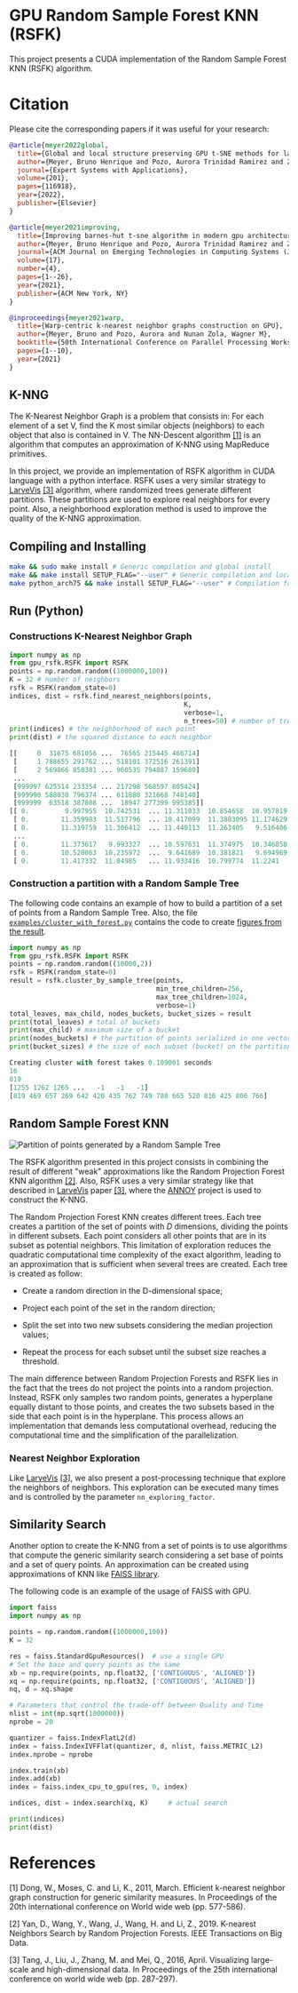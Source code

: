 # GPU Random Sample Forest KNN (RSFK)

This project presents a CUDA implementation of the Random Sample Forest KNN (RSFK) algorithm.

# Citation

Please cite the corresponding papers if it was useful for your research:

```bibtex
@article{meyer2022global,
  title={Global and local structure preserving GPU t-SNE methods for large-scale applications},
  author={Meyer, Bruno Henrique and Pozo, Aurora Trinidad Ramirez and Zola, Wagner M Nunan},
  journal={Expert Systems with Applications},
  volume={201},
  pages={116918},
  year={2022},
  publisher={Elsevier}
}

@article{meyer2021improving,
  title={Improving barnes-hut t-sne algorithm in modern gpu architectures with random forest knn and simulated wide-warp},
  author={Meyer, Bruno Henrique and Pozo, Aurora Trinidad Ramirez and Zola, Wagner M Nunan},
  journal={ACM Journal on Emerging Technologies in Computing Systems (JETC)},
  volume={17},
  number={4},
  pages={1--26},
  year={2021},
  publisher={ACM New York, NY}
}

@inproceedings{meyer2021warp,
  title={Warp-centric k-nearest neighbor graphs construction on GPU},
  author={Meyer, Bruno and Pozo, Aurora and Nunan Zola, Wagner M},
  booktitle={50th International Conference on Parallel Processing Workshop},
  pages={1--10},
  year={2021}
}
```

## K-NNG
The K-Nearest Neighbor Graph is a problem that consists in: For each element of a set V, find the K most similar objects (neighbors) to each object that also is contained in V.
The NN-Descent algorithm [[1]](#references) is an algorithm that computes an approximation of K-NNG using MapReduce primitives.

In this project, we provide an implementation of RSFK algorithm in CUDA language with a python interface. RSFK uses a very similar strategy to [LarveVis](https://github.com/lferry007/LargeVis) [[3]](#references) algorithm, where randomized trees generate different partitions. These partitions are used to explore real neighbors for every point. Also, a neighborhood exploration method is used to improve the quality of the K-NNG approximation.


## Compiling and Installing
```bash
make && sudo make install # Generic compilation and global install
make && make install SETUP_FLAG="--user" # Generic compilation and local install
make python_arch75 && make install SETUP_FLAG="--user" # Compilation for a specific NVIDIA architecture and local install
```

## Run (Python)
### Constructions K-Nearest Neighbor Graph
```python
import numpy as np
from gpu_rsfk.RSFK import RSFK
points = np.random.random((1000000,100))
K = 32 # number of neighbors
rsfk = RSFK(random_state=0)
indices, dist = rsfk.find_nearest_neighbors(points,
                                            K,
                                            verbose=1,
                                            n_trees=50) # number of trees
print(indices) # the neighborhood of each point
print(dist) # the squared distance to each neighbor
```

```python
[[     0  31675 681056 ...  76565 215445 466714]
 [     1 788655 291762 ... 518101 372516 261391]
 [     2 569866 858381 ... 960535 794887 159680]
 ...
 [999997 625514 233354 ... 217298 568597 805424]
 [999998 588030 796374 ... 611888 321668 748140]
 [999999  63518 387808 ...  18947 277399 995385]]
[[ 0.         9.997955  10.742531  ... 11.311033  10.854658  10.957819 ]
 [ 0.        11.359983  11.517796  ... 10.417099  11.3883095 11.174629 ]
 [ 0.        11.319759  11.306412  ... 11.440113  11.263405   9.516406 ]
 ...
 [ 0.        11.373617   9.993327  ... 10.597631  11.374975  10.346858 ]
 [ 0.        10.520063  10.235972  ...  9.641689  10.381821   9.694969 ]
 [ 0.        11.417332  11.84985   ... 11.933416  10.799774  11.2241   ]]
```

### Construction a partition with a Random Sample Tree
The following code contains an example of how to build a partition of a set of points from a Random Sample Tree.
Also, the file [``examples/cluster_with_forest.py``](https://github.com/BrunoMeyer/gpu-rsfk/blob/master/examples/cluster_with_forest.py) contains the code to create [figures from the result](#random-sample-forest-knn).

```python
import numpy as np
from gpu_rsfk.RSFK import RSFK
points = np.random.random((10000,2))
rsfk = RSFK(random_state=0)
result = rsfk.cluster_by_sample_tree(points,
                                     min_tree_children=256,
                                     max_tree_children=1024,
                                     verbose=1)
total_leaves, max_child, nodes_buckets, bucket_sizes = result
print(total_leaves) # total of buckets
print(max_child) # maximum size of a bucket
print(nodes_buckets) # the partition of points serialized in one vector
print(bucket_sizes) # the size of each subset (bucket) on the partition
```

```python
Creating cluster with forest takes 0.109001 seconds
16
819
[1255 1262 1265 ...   -1   -1   -1]
[819 469 657 269 642 420 435 762 749 780 665 520 816 425 806 766]

```


## Random Sample Forest KNN
![Partition of points generated by a Random Sample Tree](docs/img/cluster_tree.png)

The RSFK algorithm presented in this project consists in combining the result of different "weak" approximations like the Random Projection Forest KNN algorithm [[2]](#references). Also, RSFK uses a very similar strategy like that described in [LarveVis](https://github.com/lferry007/LargeVis) paper [[3]](#references), where the [ANNOY](https://github.com/spotify/annoy) project is used to construct the K-NNG.

The Random Projection Forest KNN creates different trees. Each tree creates a partition of the set of points with *D* dimensions, dividing the points in different subsets. Each point considers all other points that are in its subset as potential neighbors. This limitation of exploration reduces the quadratic computational time complexity of the exact algorithm, leading to an approximation that is sufficient when several trees are created. Each tree is created as follow:


- Create a random direction in the D-dimensional space;

- Project each point of the set in the random direction;

- Split the set into two new subsets considering the median projection values;

- Repeat the process for each subset until the subset size reaches a threshold.
 
The main difference between Random Projection Forests and RSFK lies in the fact that the trees do not project the points into a random projection. Instead, RSFK only samples two random points, generates a hyperplane equally distant to those points, and creates the two subsets based in the side that each point is in the hyperplane. This process allows an implementation that demands less computational overhead, reducing the computational time and the simplification of the parallelization.

### Nearest Neighbor Exploration
Like [LarveVis](https://github.com/lferry007/LargeVis) [[3]](#references), we also present a post-processing technique that explore the neighbors of neighbors.
This exploration can be executed many times and is controlled by the parameter ``nn_exploring_factor``.

## Similarity Search

Another option to create the K-NNG from a set of points is to use algorithms that compute the generic similarity search considering a set base of points and a set of query points.
An approximation can be created using approximations of KNN like [FAISS library](https://github.com/facebookresearch/faiss).


The following code is an example of the usage of FAISS with GPU.

```python
import faiss
import numpy as np

points = np.random.random((1000000,100))
K = 32

res = faiss.StandardGpuResources()  # use a single GPU
# Set the base and query points as the same 
xb = np.require(points, np.float32, ['CONTIGUOUS', 'ALIGNED'])
xq = np.require(points, np.float32, ['CONTIGUOUS', 'ALIGNED'])
nq, d = xq.shape

# Parameters that control the trade-off between Quality and Time  
nlist = int(np.sqrt(1000000))
nprobe = 20

quantizer = faiss.IndexFlatL2(d)
index = faiss.IndexIVFFlat(quantizer, d, nlist, faiss.METRIC_L2)
index.nprobe = nprobe

index.train(xb)
index.add(xb)
index = faiss.index_cpu_to_gpu(res, 0, index)

indices, dist = index.search(xq, K)     # actual search

print(indices)
print(dist)
```

# References

[1] Dong, W., Moses, C. and Li, K., 2011, March. Efficient k-nearest neighbor graph construction for generic similarity measures. In Proceedings of the 20th international conference on World wide web (pp. 577-586).

[2] Yan, D., Wang, Y., Wang, J., Wang, H. and Li, Z., 2019. K-nearest Neighbors Search by Random Projection Forests. IEEE Transactions on Big Data.

[3] Tang, J., Liu, J., Zhang, M. and Mei, Q., 2016, April. Visualizing large-scale and high-dimensional data. In Proceedings of the 25th international conference on world wide web (pp. 287-297).
